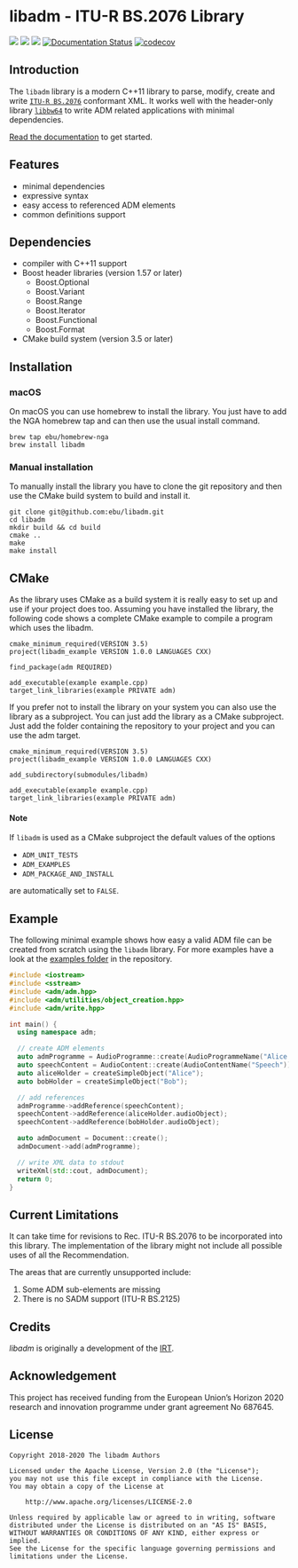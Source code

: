# libadm - ITU-R BS.2076 Library

[![](https://github.com/ebu/libadm/workflows/Linux/badge.svg)](https://github.com/ebu/libadm/actions?workflow=Linux)
[![](https://github.com/ebu/libadm/workflows/macOS/badge.svg)](https://github.com/ebu/libadm/actions?workflow=macOS)
[![](https://github.com/ebu/libadm/workflows/Windows/badge.svg)](https://github.com/ebu/libadm/actions?workflow=Windows)
[![Documentation Status](https://readthedocs.org/projects/libadm/badge/?version=latest)](https://libadm.readthedocs.io/en/latest/?badge=latest)
[![codecov](https://codecov.io/gh/ebu/libadm/branch/master/graph/badge.svg)](https://codecov.io/gh/ebu/libadm)

## Introduction

The `libadm` library is a modern C++11 library to parse, modify, create and
write [`ITU-R BS.2076`](https://www.itu.int/rec/R-REC-BS.2076) conformant XML. It works well with the header-only
library [`libbw64`](https://github.com/ebu/libbw64) to write ADM
related applications with minimal dependencies.

[Read the documentation](https://libadm.readthedocs.io/en/latest/) to get
started.

## Features

- minimal dependencies
- expressive syntax
- easy access to referenced ADM elements
- common definitions support

## Dependencies

- compiler with C++11 support
- Boost header libraries (version 1.57 or later)
  - Boost.Optional
  - Boost.Variant
  - Boost.Range
  - Boost.Iterator
  - Boost.Functional
  - Boost.Format
- CMake build system (version 3.5 or later)

## Installation

### macOS
On macOS you can use homebrew to install the library. You just have to add the NGA homebrew tap and can then use the usual install command.

```
brew tap ebu/homebrew-nga
brew install libadm
```

### Manual installation
To manually install the library you have to clone the git repository and then use the CMake build system to build and install it.

```
git clone git@github.com:ebu/libadm.git
cd libadm
mkdir build && cd build
cmake ..
make
make install
```

## CMake
As the library uses CMake as a build system it is really easy to set up and use if your project does too. Assuming you have installed the library, the following code shows a complete CMake example to compile a program which uses the libadm.

```
cmake_minimum_required(VERSION 3.5)
project(libadm_example VERSION 1.0.0 LANGUAGES CXX)

find_package(adm REQUIRED)

add_executable(example example.cpp)
target_link_libraries(example PRIVATE adm)
```

If you prefer not to install the library on your system you can also use the library as a subproject. You can just add the library as a CMake subproject. Just add the folder containing the repository to your project and you can use the adm target.

```
cmake_minimum_required(VERSION 3.5)
project(libadm_example VERSION 1.0.0 LANGUAGES CXX)

add_subdirectory(submodules/libadm)

add_executable(example example.cpp)
target_link_libraries(example PRIVATE adm)
```

#### Note

If `libadm` is used as a CMake subproject the default values of the options

- `ADM_UNIT_TESTS`
- `ADM_EXAMPLES`
- `ADM_PACKAGE_AND_INSTALL`

are automatically set to `FALSE`.

## Example

The following minimal example shows how easy a valid ADM file can be created
from scratch using the `libadm` library. For more examples have a look at the
[examples folder](examples) in the repository.

```cpp
#include <iostream>
#include <sstream>
#include <adm/adm.hpp>
#include <adm/utilities/object_creation.hpp>
#include <adm/write.hpp>

int main() {
  using namespace adm;

  // create ADM elements
  auto admProgramme = AudioProgramme::create(AudioProgrammeName("Alice and Bob talking"));
  auto speechContent = AudioContent::create(AudioContentName("Speech"));
  auto aliceHolder = createSimpleObject("Alice");
  auto bobHolder = createSimpleObject("Bob");

  // add references
  admProgramme->addReference(speechContent);
  speechContent->addReference(aliceHolder.audioObject);
  speechContent->addReference(bobHolder.audioObject);

  auto admDocument = Document::create();
  admDocument->add(admProgramme);

  // write XML data to stdout
  writeXml(std::cout, admDocument);
  return 0;
}
```

## Current Limitations
It can take time for revisions to Rec. ITU-R BS.2076 to be incorporated into this library. The implementation of the library might not include all possible uses of all the Recommendation.

The areas that are currently unsupported include:
1. Some ADM sub-elements are missing
2. There is no SADM support (ITU-R BS.2125)

## Credits

*libadm* is originally a development of the [IRT](https://www.irt.de).

## Acknowledgement

This project has received funding from the European Union’s Horizon 2020
research and innovation programme under grant agreement No 687645.

## License

```
Copyright 2018-2020 The libadm Authors

Licensed under the Apache License, Version 2.0 (the "License");
you may not use this file except in compliance with the License.
You may obtain a copy of the License at

    http://www.apache.org/licenses/LICENSE-2.0

Unless required by applicable law or agreed to in writing, software
distributed under the License is distributed on an "AS IS" BASIS,
WITHOUT WARRANTIES OR CONDITIONS OF ANY KIND, either express or implied.
See the License for the specific language governing permissions and
limitations under the License.
```
